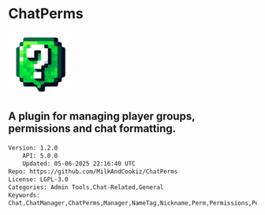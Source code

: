 # ChatPerms
<img src="https://raw.githubusercontent.com/MilkAndCookiz/ChatPerms/c94ce5e1008d209ef42f7a2a1ac62a8acf235370/icon.png" width="128" height="128" />

## A plugin for managing player groups, permissions and chat formatting.
```properties
Version: 1.2.0
    API: 5.0.0
    Updated: 05-06-2025 22:16:40 UTC
Repo: https://github.com/MilkAndCookiz/ChatPerms
License: LGPL-3.0
Categories: Admin Tools,Chat-Related,General
Keywords: Chat,ChatManager,ChatPerms,Manager,NameTag,Nickname,Perm,Permissions,Perms,PureChat
```